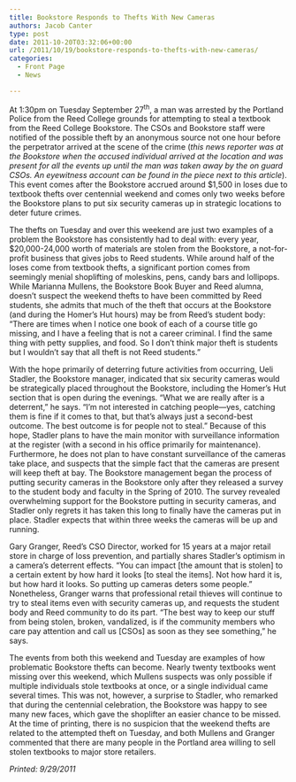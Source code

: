 ```yaml
---
title: Bookstore Responds to Thefts With New Cameras
authors: Jacob Canter
type: post
date: 2011-10-20T03:32:06+00:00
url: /2011/10/19/bookstore-responds-to-thefts-with-new-cameras/
categories:
  - Front Page
  - News

---
```

At 1:30pm on Tuesday September 27<sup>th</sup>, a man was arrested by the Portland Police from the Reed College grounds for attempting to steal a textbook from the Reed College Bookstore. The CSOs and Bookstore staff were notified of the possible theft by an anonymous source not one hour before the perpetrator arrived at the scene of the crime (_this news reporter was at the Bookstore when the accused individual arrived at the location and was present for all the events up until the man was taken away by the on guard CSOs. An eyewitness account can be found in the piece next to this article_). This event comes after the Bookstore accrued around $1,500 in loses due to textbook thefts over centennial weekend and comes only two weeks before the Bookstore plans to put six security cameras up in strategic locations to deter future crimes.

The thefts on Tuesday and over this weekend are just two examples of a problem the Bookstore has consistently had to deal with: every year, $20,000-24,000 worth of materials are stolen from the Bookstore, a not-for-profit business that gives jobs to Reed students. While around half of the loses come from textbook thefts, a significant portion comes from seemingly menial shoplifting of moleskins, pens, candy bars and lollipops. While Marianna Mullens, the Bookstore Book Buyer and Reed alumna, doesn’t suspect the weekend thefts to have been committed by Reed students, she admits that much of the theft that occurs at the Bookstore (and during the Homer’s Hut hours) may be from Reed&#8217;s student body: “There are times when I notice one book of each of a course title go missing, and I have a feeling that is not a career criminal. I find the same thing with petty supplies, and food. So I don’t think major theft is students but I wouldn’t say that all theft is not Reed students.”

With the hope primarily of deterring future activities from occurring, Ueli Stadler, the Bookstore manager, indicated that six security cameras would be strategically placed throughout the Bookstore, including the Homer’s Hut section that is open during the evenings. “What we are really after is a deterrent,” he says. “I’m not interested in catching people—yes, catching them is fine if it comes to that, but that’s always just a second-best outcome. The best outcome is for people not to steal.” Because of this hope, Stadler plans to have the main monitor with surveillance information at the register (with a second in his office primarily for maintenance). Furthermore, he does not plan to have constant surveillance of the cameras take place, and suspects that the simple fact that the cameras are present will keep theft at bay. The Bookstore management began the process of putting security cameras in the Bookstore only after they released a survey to the student body and faculty in the Spring of 2010. The survey revealed overwhelming support for the Bookstore putting in security cameras, and Stadler only regrets it has taken this long to finally have the cameras put in place. Stadler expects that within three weeks the cameras will be up and running.

Gary Granger, Reed&#8217;s CSO Director, worked for 15 years at a major retail store in charge of loss prevention, and partially shares Stadler’s optimism in a camera&#8217;s deterrent effects. “You can impact [the amount that is stolen] to a certain extent by how hard it looks [to steal the items]. Not how hard it is, but how hard it looks. So putting up cameras deters some people.” Nonetheless, Granger warns that professional retail thieves will continue to try to steal items even with security cameras up, and requests the student body and Reed community to do its part. “The best way to keep our stuff from being stolen, broken, vandalized, is if the community members who care pay attention and call us [CSOs] as soon as they see something,” he says.

The events from both this weekend and Tuesday are examples of how problematic Bookstore thefts can become. Nearly twenty textbooks went missing over this weekend, which Mullens suspects was only possible if multiple individuals stole textbooks at once, or a single individual came several times. This was not, however, a surprise to Stadler, who remarked that during the centennial celebration, the Bookstore was happy to see many new faces, which gave the shoplifter an easier chance to be missed. At the time of printing, there is no suspicion that the weekend thefts are related to the attempted theft on Tuesday, and both Mullens and Granger commented that there are many people in the Portland area willing to sell stolen textbooks to major store retailers.

_Printed: 9/29/2011_